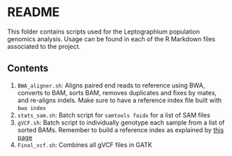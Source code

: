 # README

This folder contains scripts used for the Leptographium population genomics analysis. Usage can be found in each of the R Markdown files associated to the project.

## Contents

1. `BWA_aligner.sh`: Aligns paired end reads to reference using BWA, converts to BAM, sorts BAM, removes duplicates and fixes by mates, and re-aligns indels. Make sure to have a reference index file built with `bwa index`
2. `stats_sam.sh`: Batch script for `samtools faidx` for a list of SAM files
3. `gVCF.sh`: Batch script to individually genotype each sample from a list of sorted BAMs. Remember to build a reference index as explained by [this page](https://gatkforums.broadinstitute.org/gatk/discussion/1601/how-can-i-prepare-a-fasta-file-to-use-as-reference)
3. `Final_vcf.sh`: Combines all gVCF files in GATK
